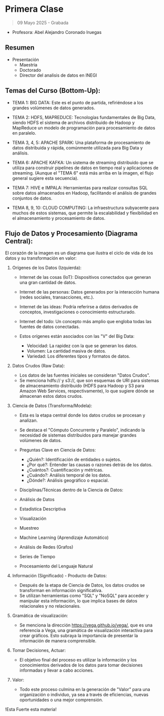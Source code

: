 # Primera Clase 
> 09 Mayo 2025 - Grabada 
- Profesora: Abel Alejandro Coronado Iruegas 

 ## Resumen 
 - Presentación 
    - Maestria 
    - Doctorado
    - Director del analisis de datos en INEGI 

## Temas del Curso (Bottom-Up):


- TEMA 1: BIG DATA: Este es el punto de partida, refiriéndose a los grandes volúmenes de datos generados.

- TEMA 2: HDFS, MAPREDUCE: Tecnologías fundamentales de Big Data, siendo HDFS el sistema de archivos distribuido de Hadoop y MapReduce un modelo de programación para procesamiento de datos en paralelo.

- TEMA 3, 4, 5: APACHE SPARK: Una plataforma de procesamiento de datos distribuida y rápida, comúnmente utilizada para Big Data y análisis.

- TEMA 6: APACHE KAFKA: Un sistema de streaming distribuido que se utiliza para construir pipelines de datos en tiempo real y aplicaciones de streaming. (Aunque el "TEMA 6" está más arriba en la imagen, el flujo general sugiere esta secuencia).

- TEMA 7: HIVE e IMPALA: Herramientas para realizar consultas SQL sobre datos almacenados en Hadoop, facilitando el análisis de grandes conjuntos de datos.

- TEMA 8, 9, 10: CLOUD COMPUTING: La infraestructura subyacente para muchos de estos sistemas, que permite la escalabilidad y flexibilidad en el almacenamiento y procesamiento de datos.



## Flujo de Datos y Procesamiento (Diagrama Central):

El corazón de la imagen es un diagrama que ilustra el ciclo de vida de los datos y su transformación en valor:

1. Orígenes de los Datos (Izquierda):

    - Internet de las cosas (IoT): Dispositivos conectados que generan una gran cantidad de datos.
    - Internet de las personas: Datos generados por la interacción humana (redes sociales, transacciones, etc.).
    - Internet de las ideas: Podría referirse a datos derivados de conceptos, investigaciones o conocimiento estructurado.
    - Internet del todo: Un concepto más amplio que engloba todas las fuentes de datos conectadas.

    - Estos orígenes están asociados con las "V" del Big Data:

        - Velocidad: La rapidez con la que se generan los datos.
        - Volumen: La cantidad masiva de datos.
        - Variedad: Los diferentes tipos y formatos de datos.

2. Datos Crudos (Raw Data):

    - Los datos de las fuentes iniciales se consideran "Datos Crudos".
    - Se menciona hdfs:// y s3://, que son esquemas de URI para sistemas de almacenamiento distribuido (HDFS para Hadoop y S3 para Amazon Web Services, respectivamente), lo que sugiere dónde se almacenan estos datos crudos.

3. Ciencia de Datos (Transforma/Modela):

    - Esta es la etapa central donde los datos crudos se procesan y analizan.

    - Se destaca el "Cómputo Concurrente y Paralelo", indicando la necesidad de sistemas distribuidos para manejar grandes volúmenes de datos.

    - Preguntas Clave en Ciencia de Datos:
        - ¿Quién?: Identificación de entidades o sujetos.
        - ¿Por qué?: Entender las causas o razones detrás de los datos.
        - ¿Cuántos?: Cuantificación y métricas.
        - ¿Cuándo?: Análisis temporal de los datos.
        - ¿Dónde?: Análisis geográfico o espacial.
    - Disciplinas/Técnicas dentro de la Ciencia de Datos:

    - Análisis de Datos
    - Estadística Descriptiva
    - Visualización
    - Muestreo
    - Machine Learning (Aprendizaje Automático)
    - Análisis de Redes (Grafos)
    - Series de Tiempo
    - Procesamiento del Lenguaje Natural

4. Información (Significado) - Producto de Datos:

    - Después de la etapa de Ciencia de Datos, los datos crudos se transforman en información significativa.
    - Se utilizan herramientas como "SQL" y "NoSQL" para acceder y manipular esta información, lo que implica bases de datos relacionales y no relacionales.

5. Gramática de visualización:
    - Se menciona la dirección https://vega.github.io/vega/, que es una referencia a Vega, una gramática de visualización interactiva para crear gráficos. Esto subraya la importancia de presentar la información de manera comprensible.

6. Tomar Decisiones, Actuar:
    - El objetivo final del proceso es utilizar la información y los conocimientos derivados de los datos para tomar decisiones informadas y llevar a cabo acciones.

7. Valor:
    - Todo este proceso culmina en la generación de "Valor" para una organización o individuo, ya sea a través de eficiencias, nuevas oportunidades o una mejor comprensión.

!Esta Fuerte  esta materia!